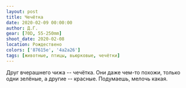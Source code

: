 ```yaml
---
layout: post
title: Чечётка
date: 2020-02-09 00:00:00
author: Д.Г.
gear: [70D, 55-250mm]
shoot_date: 2020-02-08
location: Рождествено
colors: ['87615e', '4a2a26']
tags: [животные, птицы, вьюрковые, чечётки]
---
```

Друг вчерашнего чижа -- чечётка. Они даже чем-то похожи, только одни зелёные, а другие -- красные. Подумаешь, мелочь какая.
